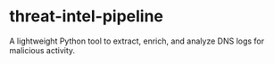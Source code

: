# threat-intel-pipeline
A lightweight Python tool to extract, enrich, and analyze DNS logs for malicious activity.
